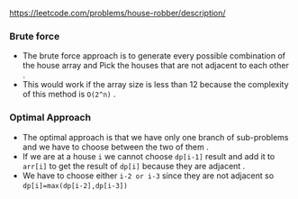 
https://leetcode.com/problems/house-robber/description/

### Brute force 
- The brute force approach is to generate every possible combination of the house array and Pick the houses that are not adjacent to each other . 
- This would work if the array size is less than 12 because the complexity of this method is `O(2^n)` .

### Optimal Approach 

- The optimal approach is that we have only one branch of sub-problems and we have to choose between the two of them . 
- If we are at a house `i` we cannot choose `dp[i-1]` result and add it to `arr[i]` to get the result of `dp[i]` because they are adjacent . 
- We have to choose either `i-2 or i-3` since they are not adjacent so `dp[i]=max(dp[i-2],dp[i-3])`